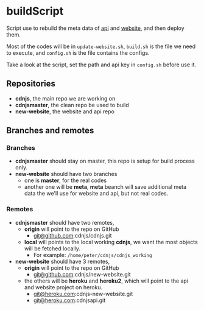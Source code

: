 buildScript
===========

Script use to rebuild the meta data of [api](https://github.com/cdnjs/cdnjs#api) and [website](https://cdnjs.com/), and then deploy them.

Most of the codes will be in `update-website.sh`, `build.sh` is the file we need to execute, and `config.sh` is the file contains the configs.

Take a look at the script, set the path and api key in `config.sh` before use it.

## Repositories
* **cdnjs**, the main repo we are working on
* **cdnjsmaster**, the clean repo be used to build
* **new-website**, the website and api repo

## Branches and remotes

### Branches
* **cdnjsmaster** should stay on master, this repo is setup for build process only.
* **new-website** should have two branches
  * one is **master**, for the real codes
  * another one will be **meta**, **meta** beanch will save additional meta data the we'll use for website and api, but not real codes.

### Remotes
 * **cdnjsmaster** should have two remotes,
   * **origin** will point to the repo on GitHub
     * git@github.com:cdnjs/cdnjs.git
   * **local** will points to the local working **cdnjs**, we want the most objects will be fetched locally.
     * For example: `/home/peter/cdnjs/cdnjs_working`
 * **new-website** should have 3 remotes,
   * **origin** will point to the repo on GitHub
     * git@github.com:cdnjs/new-website.git
   * the others will be **heroku** and **heroku2**, which will point to the api and website project on heroku.
     * git@heroku.com:cdnjs-new-website.git
     * git@heroku.com:cdnjsapi.git
